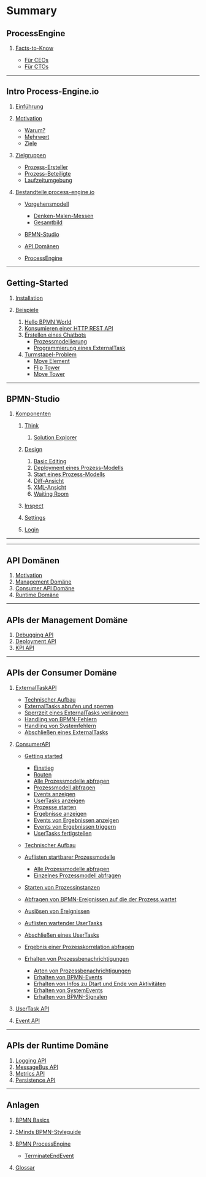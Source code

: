 # Summary

## ProcessEngine

<!-- IMPORTANT: The first document you reference NEEDS TO BE the top-level README -->
1. [Facts-to-Know](README.md)

   * [Für CEOs](README.md#for_ceos)
   * [Für CTOs](README.md#for_ctos)

---

## Intro Process-Engine.io

1. [Einführung](01_introduction/README.md)
1. [Motivation](01_introduction/motivation.md)

   <!-- If you want to use links in the page, use * for enumeration -->
   * [Warum?](01_introduction/motivation.md#warum)
   * [Mehrwert](01_introduction/motivation.md#mehrwert)
   * [Ziele](01_introduction/motivation.md#ziele)

1. [Zielgruppen](01_introduction/zielgruppen.md)

   * [Prozess-Ersteller](01_introduction/zielgruppen.md#prozessersteller)
   * [Prozess-Beteiligte](01_introduction/zielgruppen.md#prozessbeteiligte)
   * [Laufzeitumgebung](01_introduction/zielgruppen.md#laufzeitumgebung)

1. [Bestandteile process-engine.io](01_introduction/bestandteile.md)

   * [Vorgehensmodell](01_introduction/bestandteile.md#vorgehensmodell)

      * [Denken-Malen-Messen](01_introduction/bestandteile.md#denkenmalenmessen)
      * [Gesamtbild](01_introduction/bestandteile.md#gesamtbild)

   * [BPMN-Studio](01_introduction/bestandteile.md#bpmnstudio)
   * [API Domänen](01_introduction/bestandteile.md#apis)
   * [ProcessEngine](01_introduction/bestandteile.md#processengine)

---

## Getting-Started

1. [Installation](02_getting_started/README.md)
1. [Beispiele](02_getting_started/examples/README.md)

   1. [Hello BPMN World](02_getting_started/examples/hello_world/README.md)
   1. [Konsumieren einer HTTP REST API](02_getting_started/examples/rest_api/README.md)
   1. [Erstellen eines Chatbots](02_getting_started/examples/chatbot/README.md)
      * [Prozessmodellierung](02_getting_started/examples/chatbot/chatbot_modeller.md)
      * [Programmierung eines ExternalTask](02_getting_started/examples/chatbot/chatbot_programmer.md)
   1. [Turmstapel-Problem](02_getting_started/examples/towers/README.md)
      * [Move Element](02_getting_started/examples/towers/move_element.md)
      * [Flip Tower](02_getting_started/examples/towers/flip_tower.md)
      * [Move Tower](02_getting_started/examples/towers/move_tower.md)

---

## BPMN-Studio

<!-- 1. [Überblick](03_bpmn-studio/ueberblick.md) -->

<!--    1. [Think](03_bpmn-studio/01_denken/README.md) -->
<!--    1. [Design](03_bpmn-studio/02_malen/README.md) -->
<!--    1. [Inspect](03_bpmn-studio/03_messen/README.md) -->

1. [Komponenten](03_bpmn-studio/components/README.md)

   1. [Think](03_bpmn-studio/components/plan-view/plan-view.md)

      1. [Solution Explorer](03_bpmn-studio/components/solution-explorer/solution-explorer.md)

   1. [Design](03_bpmn-studio/components/design-view/design-view.md)

      1. [Basic Editing](04_guidelines/basic-editing/basic-editing.md)
      1. [Deployment eines Prozess-Modells](04_guidelines/deploy/deploy.md)
      1. [Start eines Prozess-Modells](04_guidelines/start/start.md)
      1. [Diff-Ansicht](03_bpmn-studio/components/diff-view/diff-view.md)
      1. [XML-Ansicht](03_bpmn-studio/components/xml-view/xml-view.md)
      1. [Waiting Room](03_bpmn-studio/components/waiting-room/waiting-room.md)

   1. [Inspect](03_bpmn-studio/components/dashboard/dashboard.md)

   1. [Settings](03_bpmn-studio/components/settings/settings.md)
   1. [Login](03_bpmn-studio/components/login/login.md)

---

<!-- ## Leitfäden -->

<!-- 1. [User Guide](04_guidelines/README.md) -->

<!--    1. [Think](04_guidelines/01_denken-malen-messen/01_denken/README.md) -->

<!--       1. [Organisation von Prozess Modellen](04_guidelines/01_denken-malen-messen/01_denken/README.md#Organisation) -->

<!--    1. [Design](04_guidelines/01_denken-malen-messen/02_malen/README.md) -->

<!--       1. [Basic Editing](04_guidelines/basic-editing/basic-editing.md) -->
<!--       1. [Deployment eines Prozess-Modells](04_guidelines/deploy/deploy.md) -->
<!--       1. [Start eines Prozess-Modells](04_guidelines/start/start.md) -->

<!--    1. [Inspect](04_guidelines/01_denken-malen-messen/03_messen/README.md) -->
<!--       <1!-- 1. Debuggen eines Prozesses --1> -->
<!--       1. Verwenden einer Heatmap -->
<!--       1. Auflisten aller UserTasks -->
<!--       1. Fortführen eines UserTasks -->

<!--    <1!-- 1. IAM --1> -->
<!--    1. [Allgemein](04_guidelines/allgemein.md) -->

<!--       1. [Auto Updater](03_bpmn-studio/auto-updater.md) -->

---

## API Domänen

1. [Motivation](05_api_domains/README.md)
1. [Management Domäne](05_api_domains/README.md)
1. [Consumer API Domäne](05_api_domains/README.md)
1. [Runtime Domäne](05_api_domains/README.md)

---

## APIs der Management Domäne

1. [Debugging API](06_apis_of_management_domain/debugging-api.md)
1. [Deployment API](06_apis_of_management_domain/deployment-api.md)
1. [KPI API](06_apis_of_management_domain/kpi-api.md)

---

## APIs der Consumer Domäne


1. [ExternalTaskAPI](07_apis_of_consumer_domain/02_external_task_api/README.md)

   * [Technischer Aufbau](07_apis_of_consumer_domain/02_external_task_api/technical-specifications.md)
   * [ExternalTasks abrufen und sperren](07_apis_of_consumer_domain/02_external_task_api/tasks/fetch-and-lock.md)
   * [Sperrzeit eines ExternalTasks verlängern](07_apis_of_consumer_domain/02_external_task_api/tasks/extend-lock.md)
   * [Handling von BPMN-Fehlern](07_apis_of_consumer_domain/02_external_task_api/tasks/handle-bpmn-errors.md)
   * [Handling von Systemfehlern](07_apis_of_consumer_domain/02_external_task_api/tasks/handle-system-errors.md)
   * [Abschließen eines ExternalTasks](07_apis_of_consumer_domain/02_external_task_api/tasks/finish-external-task.md)

1. [ConsumerAPI](07_apis_of_consumer_domain/01_consumer_api/README.md)

   * [Getting started](07_apis_of_consumer_domain/01_consumer_api/tasks/getting-started.md)

      * [Einstieg](07_apis_of_consumer_domain/01_consumer_api/tasks/getting-started.md#einstieg)
      * [Routen](07_apis_of_consumer_domain/01_consumer_api/tasks/getting-started.md#routen)
      * [Alle Prozessmodelle abfragen](07_apis_of_consumer_domain/01_consumer_api/tasks/getting-started.md#alle-prozessmodelle-abfragen)
      * [Prozessmodell abfragen](07_apis_of_consumer_domain/01_consumer_api/tasks/getting-started.md#prozessmodell-abfragen)
      * [Events anzeigen](07_apis_of_consumer_domain/01_consumer_api/tasks/getting-started.md#events-anzeigen)
      * [UserTasks anzeigen](07_apis_of_consumer_domain/01_consumer_api/tasks/getting-started.md#usertasks-anzeigen)
      * [Prozesse starten](07_apis_of_consumer_domain/01_consumer_api/tasks/getting-started.md#prozesse-starten)
      * [Ergebnisse anzeigen](07_apis_of_consumer_domain/01_consumer_api/tasks/getting-started.md#ergebnisse-anzeigen)
      * [Events von Ergebnissen anzeigen](07_apis_of_consumer_domain/01_consumer_api/tasks/getting-started.md#events-von-ergebnissen-anzeigen)
      * [Events von Ergebnissen triggern](07_apis_of_consumer_domain/01_consumer_api/tasks/getting-started.md#events-von-ergebnissen-triggern)
      * [UserTasks fertigstellen](07_apis_of_consumer_domain/01_consumer_api/tasks/getting-started.md#usertasks-fertigstellen)

   * [Technischer Aufbau](07_apis_of_consumer_domain/01_consumer_api/technical-specifications.md)
   * [Auflisten startbarer Prozessmodelle](07_apis_of_consumer_domain/01_consumer_api/tasks/list-startable-process-models.md)

      * [Alle Prozessmodelle abfragen](07_apis_of_consumer_domain/01_consumer_api/tasks/list-startable-process-models.md#alle-prozessmodelle-abfragen)
      * [Einzelnes Prozessmodell abfragen](07_apis_of_consumer_domain/01_consumer_api/tasks/list-startable-process-models.md#einzelnes-prozessmodell-abfragen)

   * [Starten von Prozessinstanzen](07_apis_of_consumer_domain/01_consumer_api/tasks/start-process-instance.md)
   * [Abfragen von BPMN-Ereignissen auf die der Prozess wartet](07_apis_of_consumer_domain/01_consumer_api/tasks/list-triggerable-events.md)
   * [Auslösen von Ereignissen](07_apis_of_consumer_domain/01_consumer_api/tasks/trigger-event.md)
   * [Auflisten wartender UserTasks](07_apis_of_consumer_domain/01_consumer_api/tasks/list-waiting-usertasks.md)
   * [Abschließen eines UserTasks](07_apis_of_consumer_domain/01_consumer_api/tasks/finish-user-task.md)
   * [Ergebnis einer Prozesskorrelation abfragen](07_apis_of_consumer_domain/01_consumer_api/tasks/get-correlation-result.md)
   * [Erhalten von Prozessbenachrichtigungen](07_apis_of_consumer_domain/01_consumer_api/tasks/receive-process-notifiations.md)

      * [Arten von Prozessbenachrichtigungen](07_apis_of_consumer_domain/01_consumer_api/tasks/receive-process-notifiations.md#arten-von-prozessbenachrichtigungen)
      * [Erhalten von BPMN-Events](07_apis_of_consumer_domain/01_consumer_api/tasks/receive-process-notifiations.md#erhalten-von-bpmn-events)
      * [Erhalten von Infos zu Dtart und Ende von Aktivitäten](07_apis_of_consumer_domain/01_consumer_api/tasks/receive-process-notifiations.md#erhalten-von-infos-zu-start-und-ende-von-aktivitäten)
      * [Erhalten von SystemEvents](07_apis_of_consumer_domain/01_consumer_api/tasks/receive-process-notifiations.md#erhalten-von-system-events)
      * [Erhalten von BPMN-Signalen](07_apis_of_consumer_domain/01_consumer_api/tasks/receive-process-notifiations.md#erhalten-von-bpmn-signalen)

1. [UserTask API](07_apis_of_consumer_domain/usertask-api.md)
1. [Event API](07_apis_of_consumer_domain/event-api.md)

---

## APIs der Runtime Domäne

1. [Logging API](08_apis_of_runtime_domain/logging-api.md)
1. [MessageBus API](08_apis_of_runtime_domain/messagebus-api.md)
1. [Metrics API](08_apis_of_runtime_domain/metrics-api.md)
1. [Persistence API](08_apis_of_runtime_domain/persistence-api.md)

---

## Anlagen

1. [BPMN Basics](99_appendix/bpmn-basics/README.md)
1. [5Minds BPMN-Styleguide](99_appendix/styleguide.md)
1. [BPMN ProcessEngine](99_appendix/bpmn-process-engine/README.md)

    * [TerminateEndEvent](99_appendix/bpmn-process-engine/terminate-end-event.md)

1. [Glossar](GLOSSARY.md)
